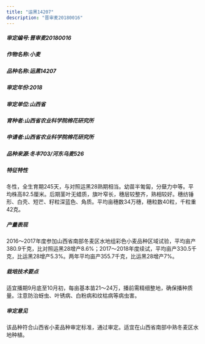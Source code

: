 ```yaml
---
title: "运黑14207"
description: "晋审麦20180016"
---
```

##### 审定编号:晋审麦20180016

##### 作物名称:小麦

##### 品种名称:运黑14207

##### 审定年份:2018

##### 审定单位:山西省

##### 育种者:山西省农业科学院棉花研究所

##### 申请者:山西省农业科学院棉花研究所

##### 品种来源:冬丰703/河东乌麦526

##### 特征特性
冬性，全生育期245天，与对照运黑28熟期相当。幼苗半匍匐，分蘖力中等。平均株高82.5厘米。后期茎叶无蜡质，旗叶窄长，穗层较整齐，熟相较好。穗纺锤形、白壳、短芒、籽粒深蓝色、角质。平均亩穗数34万穗，穗粒数40粒，千粒重42克。

##### 产量表现
2016～2017年度参加山西省南部冬麦区水地组彩色小麦品种区域试验，平均亩产380.9千克，比对照运黑28增产8.6%；2017～2018年度续试，平均亩产330.5千克，比运黑28增产5.3%。两年平均亩产355.7千克，比运黑28增产7%。

##### 栽培技术要点
适宜播期9月底至10月初，每亩基本苗21～24万，播前需精细整地，确保播种质量。注意防治蚜虫、叶锈病、白粉病和纹枯病等病虫害。

##### 审定意见
该品种符合山西省小麦品种审定标准，通过审定。适宜在山西省南部中熟冬麦区水地种植。
